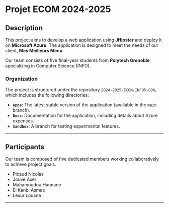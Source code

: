 # Projet ECOM 2024-2025

## Description

This project aims to develop a web application using **JHipster** and deploy it on **Microsoft Azure**. The application is designed to meet the needs of our client, **Mes Meilleurs Menu**.

Our team consists of five final-year students from **Polytech Grenoble**, specializing in Computer Science (INFO). 

### Organization

The project is structured under the repository `2024-2025-ECOM-INFO5-G06`, which includes the following directories:

- **`Apps`**: The latest stable version of the application (available in the `main` branch).
- **`Docs`**: Documentation for the application, including details about Azure expenses.
- **`Sandbox`**: A branch for testing experimental features.

---

## Participants

Our team is composed of five dedicated members working collaboratively to achieve project goals.

- Picaud Nicolas 
- Jouve Axel 
- Mahamoudou Hannane
- El Kanbi Asmae 
- Lesur Louane

---
